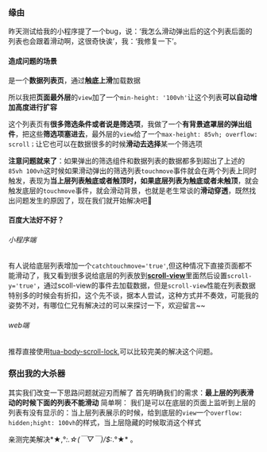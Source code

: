 ### 缘由
昨天测试给我的小程序提了一个bug，说：‘我怎么滑动弹出后的这个列表后面的列表也会跟着滑动啊，这很奇快诶’，我：‘我修复一下’。
#### 造成问题的场景
是一个**数据列表页**，通过**触底上滑**加载数据

所以我把**页面最外层**的`view`加了一个`min-height: '100vh'`让这个列表**可以自动增加高度进行扩容**

这个列表页有**很多筛选条件或者说是筛选项**，我做了一个**有背景遮罩层的弹出组件**，把这些**筛选项塞进去**，最外层的`view`给了一个`max-height: 85vh; overflow: scroll；`让它也可以在数据很多的时候**滑动去选择**某一个筛选项

**注意问题就来了**：如果弹出的筛选组件和数据列表的数据都多到超出了上述的`85vh 100vh`这时候如果滑动弹出的筛选列表`touchmove`事件就会在两个列表上同时触发，表现为**当上层列表触底或者触顶时，如果底层列表为触底或者未触顶**，就会触发底层的`touchmove`事件，就会滑动背景，也就是老生常谈的**滑动穿透**，既然找出问题发生的原因了，现在我们就开始解决吧🔨

#### 百度大法好不好？
###### 小程序端
有人说给底层列表增加一个`catchtouchmove='true'`,但这种情况下直接页面都不能滑动了，我又看到很多说给底层的列表放到[**scroll-view**](https://developers.weixin.qq.com/miniprogram/dev/component/scroll-view.html)里面然后设置`scroll-y='true'`，通过scoll-view的事件去加载数据，但是`scroll-view`性能在列表数据特别多的时候会有折扣，这个先不谈，据本人尝试，这种方式并不奏效，可能我的姿势不对，有哪位仁兄有解决过的可以来探讨一下，欢迎留言~~

###### web端
推荐直接使用[tua-body-scroll-lock](https://github.com/tuateam/tua-body-scroll-lock/blob/HEAD/README-zh_CN.md),可以比较完美的解决这个问题。

### 祭出我的大杀器
其实我们改变一下思路问题就迎刃而解了
首先明确我们的需求：**最上层的列表滑动的时候下面的列表不能滑动**
简单啊：
我们是可以在底层的页面上监听到上层的列表有没有显示的：当上层列表展示的时候，给到底层的`view`一个`overflow: hidden;hight: 100vh`的样式，当上层隐藏的时候取消这个样式

亲测完美解决*★,°*:.☆(￣▽￣)/$:*.°★* 。